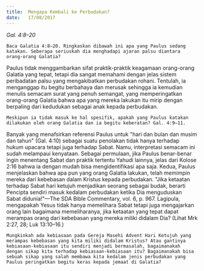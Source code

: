 ```yaml
---
title:  Mengapa Kembali ke Perbudakan?
date:   17/08/2017
---
```


_Gal. 4:8–20_

`Baca Galatia 4:8–20. Ringkaskan dibawah ini apa yang Paulus sedang katakan. Seberapa seriuskah dia menghadapi ajaran palsu diantara orang-orang Galatia?`

Paulus tidak menggambarkan sifat praktik-praktik keagamaan orang-orang Galatia yang tepat, tetapi dia sangat memahami dengan jelas sistem peribadatan palsu yang mengakibatkan perbudakan rohani. Tentulah, ia menganggap itu begitu berbahaya dan merusak sehingga ia kemudian menulis semacam surat yang penuh semangat, yang memperingatkan orang-orang Galatia bahwa apa yang mereka lakukan itu mirip dengan berpaling dari kedudukan sebagai anak kepada perbudakan.

`Meskipun ia tidak masuk ke hal spesifik, apakah yang Paulus katakan dilakukan oleh orang Galatia dan ia begitu keberatan? Gal. 4:9–11.`

Banyak yang menafsirkan referensi Paulus untuk "hari dan bulan dan musim dan tahun" (Gal. 4:10) sebagai suatu penolakan tidak hanya terhadap hukum upacara tetapi juga terhadap Sabat. Namu, interpretasi semacam ini sudah melampaui kenyataan. Sebagai permulaan, jika Paulus benar-benar ingin menentang Sabat dan praktik tertentu Yahudi lainnya, jelas dari Kolose 2:16 bahwa ia dengan mudah bisa mengidentifikasi apa saja. Kedua, Paulus menjelaskan bahwa apa pun yang orang Galatia lakukan, telah memimpin mereka dari kebebasan dalam Kristus kepada perbudakan. "Jika ketaatan terhadap Sabat hari ketujuh menjadikan seorang sebagai budak, berarti Pencipta sendiri masuk kedalam perbudakan ketika Dia menguduskan Sabat didunia!"—The SDA Bible Commentary, vol. 6, p. 967. Lagipula, mengapakah Yesus tidak hanya memelihara Sabat tetapi juga mengajarkan orang lain bagaimana memeliharanya, jika ketaatan yang tepat dapat merampas orang dari kebebasan yang mereka miliki didalam Dia? (Lihat Mrk 2:27, 28; Luk 13:10–16.)

`Mungkinkah ada kebiasaan pada Gereja Masehi Advent Hari Ketujuh yang merampas kebebasan yang kita miliki didalam Kristus? Atau gantinya kebiasaan-kebiasaan itu sendiri menjadi bermasalah, bagaimanakah dengan sikap kita terhadap kebiasaan-kebiasaan itu? Bagaimanakah bisa sebuah sikap yang salah membawa kita kedalam jenis perbudakan yang Paulus peringatkan begitu keras kepada jemaat di Galatia? `
